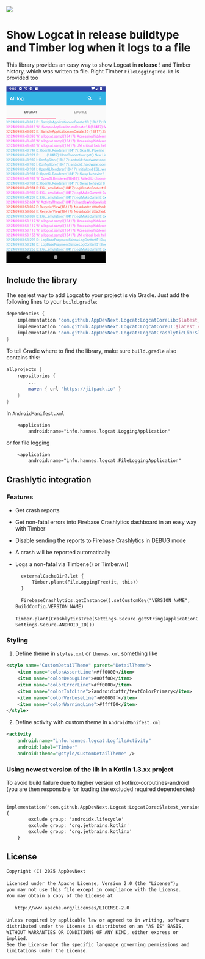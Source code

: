 [![](https://jitpack.io/v/AppDevNext/Logcat.svg)](https://jitpack.io/#AppDevNext/Logcat)

# Show Logcat in release buildtype and Timber log when it logs to a file

This library provides an easy way to show Logcat in **release** ! and Timber history, which was written to file.
Right Timber `FileLoggingTree.kt` is provided too  

![Screenshot](screenshot.png)

## Include the library

The easiest way to add Logcat to your project is via Gradle. Just add the following lines to your `build.gradle`:

```groovy
dependencies {
    implementation "com.github.AppDevNext.Logcat:LogcatCoreLib:$latest_version"
    implementation "com.github.AppDevNext.Logcat:LogcatCoreUI:$latest_version" // UI related classes like Activity, Fragment
    implementation 'com.github.AppDevNext.Logcat:LogcatCrashlyticLib:$latest_version'
}
```

To tell Gradle where to find the library, make sure `build.gradle` also contains this:

```groovy
allprojects {
    repositories {
        ...
        maven { url 'https://jitpack.io' }
    }
}
```
In `AndroidManifest.xml`
```
    <application
        android:name="info.hannes.logcat.LoggingApplication"
```
or for file logging
```
    <application
        android:name="info.hannes.logcat.FileLoggingApplication"
```

## Crashlytic integration

### Features

* Get crash reports
* Get non-fatal errors into Firebase Crashlytics dashboard in an easy way with Timber
* Disable sending the reports to Firebase Crashlytics in DEBUG mode
* A crash will be reported automatically
* Logs a non-fatal via Timber.e() or Timber.w()

        externalCacheDir?.let {
            Timber.plant(FileLoggingTree(it, this))
        }

        FirebaseCrashlytics.getInstance().setCustomKey("VERSION_NAME", BuildConfig.VERSION_NAME)
        Timber.plant(CrashlyticsTree(Settings.Secure.getString(applicationContext.contentResolver, Settings.Secure.ANDROID_ID)))
        
### Styling

1. Define theme in `styles.xml` or `themes.xml` something like

```xml
<style name="CustomDetailTheme" parent="DetailTheme">
    <item name="colorAssertLine">#ff0000</item>
    <item name="colorDebugLine">#00ff00</item>
    <item name="colorErrorLine">#ff0000</item>
    <item name="colorInfoLine">?android:attr/textColorPrimary</item>
    <item name="colorVerboseLine">#0000ff</item>
    <item name="colorWarningLine">#ffff00</item>
</style>
```

2. Define activity with custom theme in `AndroidManifest.xml`

```xml
<activity
    android:name="info.hannes.logcat.LogfileActivity"
    android:label="Timber"
    android:theme="@style/CustomDetailTheme" />
```

### Using newest version of the lib in a Kotlin 1.3.xx project

To avoid build failure due to higher version of kotlinx-coroutines-android (you are then responsible for loading the excluded required dependencies)

        implementation('com.github.AppDevNext.Logcat:LogcatCore:$latest_version') {
            exclude group: 'androidx.lifecycle'
            exclude group: 'org.jetbrains.kotlin'
            exclude group: 'org.jetbrains.kotlinx'
        }


## License

    Copyright (C) 2025 AppDevNext

    Licensed under the Apache License, Version 2.0 (the "License");
    you may not use this file except in compliance with the License.
    You may obtain a copy of the License at

       http://www.apache.org/licenses/LICENSE-2.0

    Unless required by applicable law or agreed to in writing, software
    distributed under the License is distributed on an "AS IS" BASIS,
    WITHOUT WARRANTIES OR CONDITIONS OF ANY KIND, either express or implied.
    See the License for the specific language governing permissions and
    limitations under the License.
